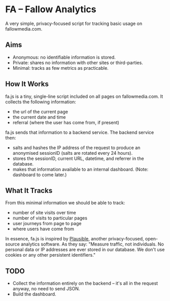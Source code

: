# FA – Fallow Analytics

A very simple, privacy-focused script for tracking basic usage on fallowmedia.com.

## Aims

- Anonymous: no identifiable information is stored.
- Private: shares no information with other sites or third-parties.
- Minimal: tracks as few metrics as practicable.

## How It Works

fa.js is a tiny, single-line script included on all pages on fallowmedia.com. It collects the following information: 
- the url of the current page
- the current date and time
- referral (where the user has come from, if present)

fa.js sends that information to a backend service. The backend service then:
- salts and hashes the IP address of the request to produce an anonymised sessionID (salts are rotated every 24 hours).
- stores the sessionID, current URL, datetime, and referrer in the database.
- makes that information available to an internal dashboard. (Note: dashboard to come later.)

## What It Tracks

From this minimal information we should be able to track:
- number of site visits over time
- number of visits to particular pages
- user journeys from page to page
- where users have come from

In essence, fa.js is inspired by [Plausible](https://github.com/plausible/analytics), another privacy-focused, open-source analytics software. As they say: "Measure traffic, not individuals. No personal data or IP addresses are ever stored in our database. We don't use cookies or any other persistent identifiers."

## TODO
- Collect the information entirely on the backend – it's all in the request anyway, no need to send JSON.
- Build the dashboard.